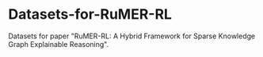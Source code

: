 # Datasets-for-RuMER-RL
Datasets for paper "RuMER-RL: A Hybrid Framework for Sparse Knowledge Graph Explainable Reasoning".
